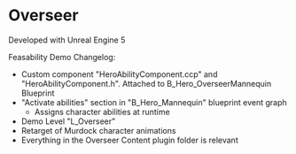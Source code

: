 # Overseer

Developed with Unreal Engine 5


Feasability Demo Changelog:
- Custom component "HeroAbilityComponent.ccp" and "HeroAbilityComponent.h". Attached to B_Hero_OverseerMannequin Blueprint
- "Activate abilities" section in "B_Hero_Mannequin" blueprint event graph
    - Assigns character abilities at runtime
- Demo Level "L_Overseer"
- Retarget of Murdock character animations
- Everything in the Overseer Content plugin folder is relevant
